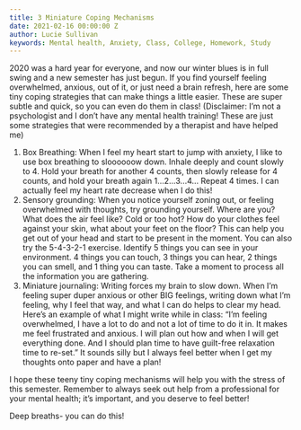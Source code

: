 ```yaml
---
title: 3 Miniature Coping Mechanisms
date: 2021-02-16 00:00:00 Z
author: Lucie Sullivan
keywords: Mental health, Anxiety, Class, College, Homework, Study
---
```


2020 was a hard year for everyone, and now our winter blues is in full swing and a new semester has just begun. If you find yourself feeling overwhelmed, anxious, out of it, or just need a brain refresh, here are some tiny coping strategies that can make things a little easier. These are super subtle and quick, so you can even do them in class! (Disclaimer: I’m not a psychologist and I don’t have any mental health training! These are just some strategies that were recommended by a therapist and have helped me)

1. Box Breathing: When I feel my heart start to jump with anxiety, I like to use box breathing to sloooooow down. Inhale deeply and count slowly to 4. Hold your breath for another 4 counts, then slowly release for 4 counts, and hold your breath again 1...2...3...4… Repeat 4 times. I can actually feel my heart rate decrease when I do this!
2. Sensory grounding: When you notice yourself zoning out, or feeling overwhelmed with thoughts, try grounding yourself. Where are you? What does the air feel like? Cold or too hot? How do your clothes feel against your skin, what about your feet on the floor? This can help you get out of your head and start to be present in the moment. You can also try the 5-4-3-2-1 exercise. Identify 5 things you can see in your environment. 4 things you can touch, 3 things you can hear, 2 things you can smell, and 1 thing you can taste. Take a moment to process all the information you are gathering.
3. Miniature journaling: Writing forces my brain to slow down. When I’m feeling super duper anxious or other BIG feelings, writing down what I’m feeling, why I feel that way, and what I can do helps to clear my head. Here’s an example of what I might write while in class: “I’m feeling overwhelmed, I have a lot to do and not a lot of time to do it in. It makes me feel frustrated and anxious. I will plan out how and when I will get everything done. And I should plan time to have guilt-free relaxation time to re-set.” It sounds silly but I always feel better when I get my thoughts onto paper and have a plan!

I hope these teeny tiny coping mechanisms will help you with the stress of this semester. Remember to always seek out help from a professional for your mental health; it’s important, and you deserve to feel better!

Deep breaths- you can do this!